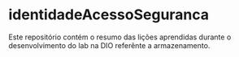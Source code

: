 # identidadeAcessoSeguranca
Este repositório contém o resumo das lições aprendidas durante o desenvolvimento do lab na DIO referênte a armazenamento.
